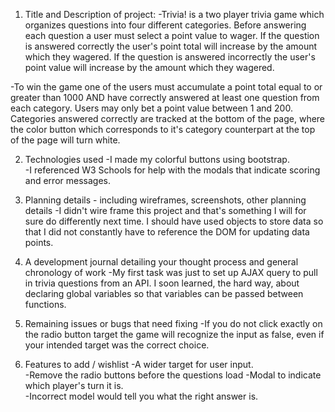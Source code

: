 1. Title and Description of project: 
-Trivia! is a two player trivia game which organizes questions into four different categories.  Before answering each question a user must select a point value to wager.  If the question is answered correctly the user's point total will increase by the amount which they wagered.  If the question is answered incorrectly the user's point value will increase by the amount which they wagered.  

-To win the game one of the users must accumulate a point total equal to or greater than 1000 AND have correctly answered at least one question from each category.  Users may only bet a point value between 1 and 200.  Categories answered correctly are tracked at the bottom of the page, where the color button which corresponds to it's category counterpart at the top of the page will turn white.  

2. Technologies used
-I made my colorful buttons using bootstrap.  
-I referenced W3 Schools for help with the modals that indicate scoring and error messages.  

3. Planning details - including wireframes, screenshots, other planning details
-I didn't wire frame this project and that's something I will for sure do differently next time.  I should have used objects to store data so that I did not constantly have to reference the DOM for updating data points.  

4. A development journal detailing your thought process and general chronology of work
-My first task was just to set up AJAX query to pull in trivia questions from an API.  I soon learned, the hard way, about declaring global variables so that variables can be passed between functions.  
5. Remaining issues or bugs that need fixing
-If you do not click exactly on the radio button target the game will recognize the input as false, even if your intended target was the correct choice. 
6. Features to add / wishlist
-A wider target for user input.  
-Remove the radio buttons before the questions load
-Modal to indicate which player's turn it is.  
-Incorrect model would tell you what the right answer is.  


